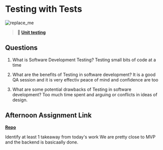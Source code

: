 # Testing with Tests

![replace_me](https://codeworks.blob.core.windows.net/public/assets/img/illustrations/placeholder.svg)

> **📖 [Unit testing](https://codeworksacademy.com/fs-student-guide/resources/wk8-9/03-Unit-Testing)**

## Questions

1. What is Software Development Testing?
Testing small bits of code at a time

2. What are the benefits of Testing in software development?
It is a good QA session and it is very effectiv
peace of mind and confidence are too

3. What are some potential drawbacks of Testing in software development?
Too much time spent and arguing or conflicts in ideas of design.

## Afternoon Assignment Link

**[Repo](https://github.com/Jarrod-Payton/Good-Ol-Days)**

Identify at least 1 takeaway from today's work
We are pretty close to MVP and the backend is basicaally done.